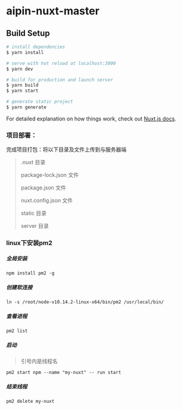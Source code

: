 # aipin-nuxt-master

## Build Setup

```bash
# install dependencies
$ yarn install

# serve with hot reload at localhost:3000
$ yarn dev

# build for production and launch server
$ yarn build
$ yarn start

# generate static project
$ yarn generate
```

For detailed explanation on how things work, check out [Nuxt.js docs](https://nuxtjs.org).



### 项目部署：

完成项目打包：将以下目录及文件上传到与服务器端

> .nuxt 目录
>
> package-lock.json 文件
>
> package.json 文件
>
> nuxt.config.json 文件
>
> static 目录
>
> server 目录



### linux下安装pm2

##### 全局安装

```node
npm install pm2 -g
```

##### 创建软连接

```
ln -s /root/node-v10.14.2-linux-x64/bin/pm2 /usr/local/bin/
```

##### 查看进程

```
pm2 list
```

##### 启动

> 引号内是线程名

```
pm2 start npm --name "my-nuxt" -- run start
```

##### 结束线程

```
pm2 delete my-nuxt
```

